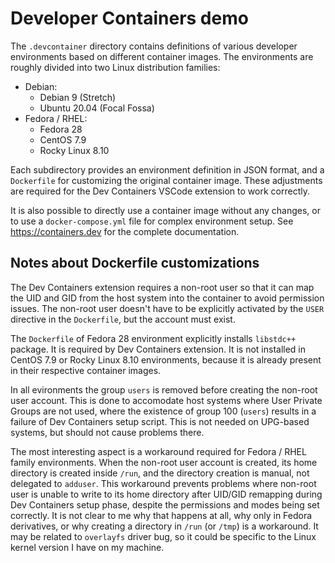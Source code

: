 # Developer Containers demo

The `.devcontainer` directory contains definitions of various developer
environments based on different container images. The environments are
roughly divided into two Linux distribution families:

* Debian:
  * Debian 9 (Stretch)
  * Ubuntu 20.04 (Focal Fossa)
* Fedora / RHEL:
  * Fedora 28
  * CentOS 7.9
  * Rocky Linux 8.10

Each subdirectory provides an environment definition in JSON format, and a
`Dockerfile` for customizing the original container image. These adjustments
are required for the Dev Containers VSCode extension to work correctly.

It is also possible to directly use a container image without any changes,
or to use a `docker-compose.yml` file for complex environment setup. See
<https://containers.dev> for the complete documentation.

## Notes about Dockerfile customizations

The Dev Containers extension requires a non-root user so that it can map
the UID and GID from the host system into the container to avoid permission
issues. The non-root user doesn't have to be explicitly activated by the
`USER` directive in the `Dockerfile`, but the account must exist.

The `Dockerfile` of Fedora 28 environment explicitly installs `libstdc++`
package. It is required by Dev Containers extension. It is not installed in
CentOS 7.9 or Rocky Linux 8.10 environments, because it is already present
in their respective container images.

In all evironments the group `users` is removed before creating the non-root
user account. This is done to accomodate host systems where User Private Groups
are not used, where the existence of group 100 (`users`) results in a failure
of Dev Containers setup script. This is not needed on UPG-based systems, but
should not cause problems there.

The most interesting aspect is a workaround required for Fedora / RHEL family
environments. When the non-root user account is created, its home directory
is created inside `/run`, and the directory creation is manual, not delegated
to `adduser`. This workaround prevents problems where non-root user is unable
to write to its home directory after UID/GID remapping during Dev Containers
setup phase, despite the permissions and modes being set correctly. It is not
clear to me why that happens at all, why only in Fedora derivatives, or why
creating a directory in `/run` (or `/tmp`) is a workaround. It may be related
to `overlayfs` driver bug, so it could be specific to the Linux kernel version
I have on my machine.

